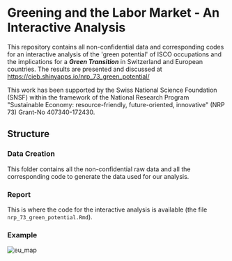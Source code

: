 # Greening and the Labor Market - An Interactive Analysis

This repository contains all non-confidential data and corresponding codes for an interactive analysis of the 'green potential' of ISCO occupations and the implications for a ***Green Transition*** in Switzerland and European countries.
The results are presented and discussed at https://cieb.shinyapps.io/nrp_73_green_potential/

This work has been supported by the Swiss National Science Foundation (SNSF) within the framework of the National Research Program "Sustainable Economy: resource-friendly, future-oriented, innovative" (NRP 73) Grant-No 407340-172430.

## Structure

### Data Creation
This folder contains all the non-confidential raw data and all the corresponding code to generate the data used for our analysis. 

### Report
This is where the code for the interactive analysis is available (the file `nrp_73_green_potential.Rmd`). 

### Example
![eu_map](https://user-images.githubusercontent.com/40270674/84362185-2247d600-abcd-11ea-9675-f3761abf6567.png)